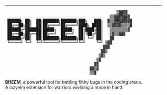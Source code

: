 ---

```text
                                                  ▒▓▓▓▓
                                               ▒▒▓▓▓▓▓▓▓
 ██████╗ ██╗  ██╗███████╗███████╗███╗   ███╗  ▓▒▒▓▓▓▓▓▓▓▓
 ██╔══██╗██║  ██║██╔════╝██╔════╝████╗ ████║  ▒▒▓▓▓▓▒▒▒▒▓
 ██████╔╝███████║█████╗  █████╗  ██╔████╔██║   ▒▒▒▒▒▒▒▒▓
 ██╔══██╗██╔══██║██╔══╝  ██╔══╝  ██║╚██╔╝██║   ▒▓▒▒▓▓▓
 ██████╔╝██║  ██║███████╗███████╗██║ ╚═╝ ██║   ▓▓
 ╚═════╝ ╚═╝  ╚═╝╚══════╝╚══════╝╚═╝     ╚═╝ ▒▓▓
                                            ▓▓▓
                                           ▓▓▒
                                          ▒▓▒
                                         ▒▓
                                        ▓▓
                                      ▓▓▒▓
                                      ▒▒▓
```

**BHEEM**, a powerful tool for battling filthy bugs in the coding arena.</br>
A lazyvim extension for warriors wielding a mace in hand.
